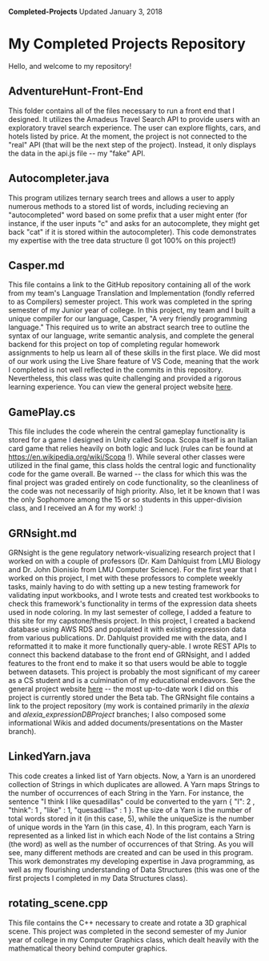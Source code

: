 **Completed-Projects** Updated January 3, 2018

# My Completed Projects Repository
Hello, and welcome to my repository!

## AdventureHunt-Front-End
This folder contains all of the files necessary to run a front end that I designed. It utilizes the Amadeus Travel Search API to provide users with an exploratory travel search experience. The user can explore flights, cars, and hotels listed by price. At the moment, the project is not connected to the "real" API (that will be the next step of the project). Instead, it only displays the data in the api.js file -- my "fake" API.

## Autocompleter.java
This program utilizes ternary search trees and allows a user to apply numerous methods to a stored list of words, including recieving an "autocompleted" word based on some prefix that a user might enter (for instance, if the user inputs "c" and asks for an autocomplete, they might get back "cat" if it is stored within the autocompleter). This code demonstrates my expertise with the tree data structure (I got 100% on this project!)

## Casper.md
This file contains a link to the GitHub repository containing all of the work from my team's Language Translation and Implementation (fondly referred to as Compilers) semester project. This work was completed in the spring semester of my Junior year of college. In this project, my team and I built a unique compiler for our language, Casper, "A very friendly programming language." This required us to write an abstract search tree to outline the syntax of our language, write semantic analysis, and complete the general backend for this project on top of completing regular homework assignments to help us learn all of these skills in the first place. We did most of our work using the Live Share feature of VS Code, meaning that the work I completed is not well reflected in the commits in this repository. Nevertheless, this class was quite challenging and provided a rigorous learning experience. You can view the general project website [here](https://dmoini.github.io/casper/).

## GamePlay.cs
This file includes the code wherein the central gameplay functionality is stored for a game I designed in Unity called Scopa. Scopa itself is an Italian card game that relies heavily on both logic and luck (rules can be found at https://en.wikipedia.org/wiki/Scopa !). While several other classes were utilized in the final game, this class holds the central logic and functionality code for the game overall. Be warned -- the class for which this was the final project was graded entirely on code functionality, so the cleanliness of the code was not necessarily of high priority. Also, let it be known that I was the only Sophomore among the 15 or so students in this upper-division class, and I received an A for my work! :)

## GRNsight.md
GRNsight is the gene regulatory network-visualizing research project that I worked on with a couple of professors (Dr. Kam Dahlquist from LMU Biology and Dr. John Dionisio from LMU Computer Science). For the first year that I worked on this project, I met with these professors to complete weekly tasks, mainly having to do with setting up a new testing framework for validating input workbooks, and I wrote tests and created test workbooks to check this framework's functionality in terms of the expression data sheets used in node coloring. In my last semester of college, I added a feature to this site for my capstone/thesis project. In this project, I created a backend database using AWS RDS and populated it with existing expression data from various publications. Dr. Dahlquist provided me with the data, and I reformatted it to make it more functionally query-able. I wrote REST APIs to connect this backend database to the front end of GRNsight, and I added features to the front end to make it so that users would be able to toggle between datasets. This project is probably the most significant of my career as a CS student and is a culmination of my educational endeavors. See the general project website [here](http://dondi.github.io/GRNsight) -- the most up-to-date work I did on this project is currently stored under the Beta tab. The GRNsight file contains a link to the project repository (my work is contained primarily in the _alexia_ and _alexia_expressionDBProject_ branches; I also composed some informational Wikis and added documents/presentations on the Master branch).

## LinkedYarn.java
This code creates a linked list of Yarn objects. Now, a Yarn is an unordered collection of Strings in which duplicates are allowed. A Yarn maps Strings to the number of occurrences of each String in the Yarn. For instance, the sentence "I think I like quesadillas" could be converted to the yarn { "I": 2 , "think": 1 , "like" : 1, "quesadillas" : 1 }. The size of a Yarn is the number of total words stored in it (in this case, 5), while the uniqueSize is the number of unique words in the Yarn (in this case, 4). In this program, each Yarn is represented as a linked list in which each Node of the list contains a String (the word) as well as the number of occurrences of that String. As you will see, many different methods are created and can be used in this program. This work demonstrates my developing expertise in Java programming, as well as my flourishing understanding of Data Structures (this was one of the first projects I completed in my Data Structures class).

## rotating_scene.cpp
This file contains the C++ necessary to create and rotate a 3D graphical scene. This project was completed in the second semester of my Junior year of college in my Computer Graphics class, which dealt heavily with the mathematical theory behind computer graphics.

